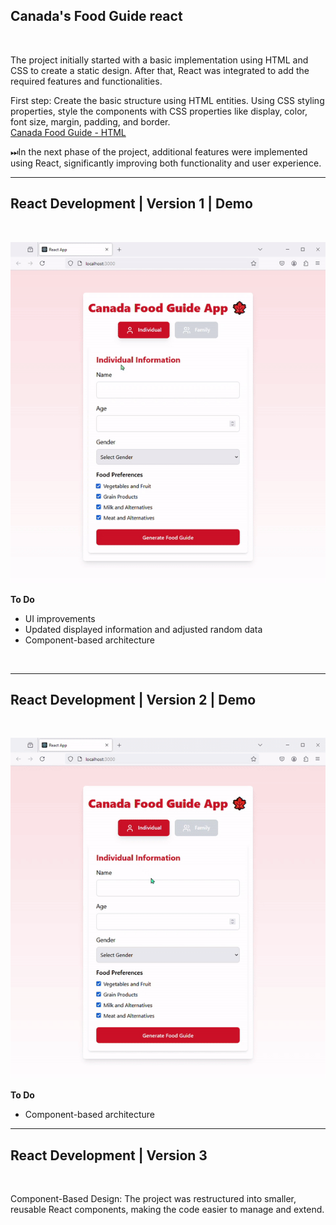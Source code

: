 ## Canada's Food Guide react

<br>

The project initially started with a basic implementation using HTML and CSS to create a static design. After that, React was integrated to add the required features and functionalities. 

First step:
Create the basic structure using HTML entities. Using CSS styling properties, style the components with CSS properties like display, color, font size, margin, padding, and border.<br>
 [Canada Food Guide - HTML](https://fateme-sadouni.github.io/Food-Guide/)
<br>

⏭In the next phase of the project, additional features were implemented using React, significantly improving both functionality and user experience. 
<br>    
 
---

  

React Development  | Version 1 | Demo
---
<br>  

![v1](CanadaFoodGuideV1.gif)  


**To Do**
<br>
 - UI improvements <br>
 - Updated displayed information and adjusted random data<br>
 - Component-based architecture <br>
<br>
 
---


React Development | Version 2 | Demo
---
<br>  

![v2](CanadaFoodGuideV2.gif)  

**To Do**
<br>
- Component-based architecture <br>
 
---

  
React Development  | Version 3 
---
<br>  

Component-Based Design: The project was restructured into smaller, reusable React components, making the code easier to manage and extend.




